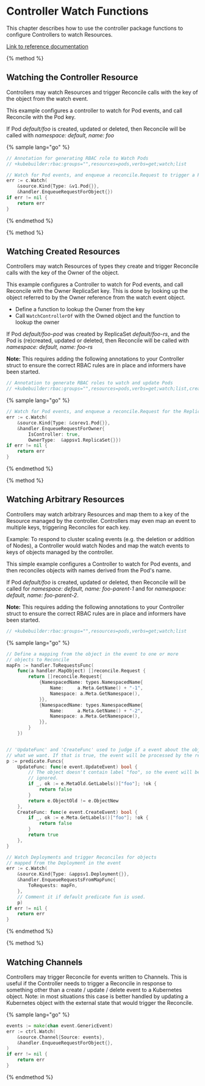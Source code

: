 # Controller Watch Functions

This chapter describes how to use the controller package functions to configure Controllers to watch
Resources.

[Link to reference documentation](https://godoc.org/sigs.k8s.io/controller-runtime)

{% method %}
## Watching the Controller Resource

Controllers may watch Resources and trigger Reconcile calls with the key of the
object from the watch event. 

This example configures a controller to watch for Pod events, and call Reconcile with
the Pod key.

If Pod *default/foo* is created, updated or deleted, then Reconcile will be called with
*namespace: default, name: foo*

{% sample lang="go" %}
```go
// Annotation for generating RBAC role to Watch Pods
// +kubebuilder:rbac:groups="",resources=pods,verbs=get;watch;list
```

```go
// Watch for Pod events, and enqueue a reconcile.Request to trigger a Reconcile
err := c.Watch(
	&source.Kind{Type: &v1.Pod{}},
	&handler.EnqueueRequestForObject{})
if err != nil {
	return err
}
```
{% endmethod %}


{% method %}
## Watching Created Resources

Controllers may watch Resources of types they create and trigger Reconcile calls with the key of
the Owner of the object.

This example configures a Controller to watch for Pod events, and call Reconcile with
the Owner ReplicaSet key.  This is done by looking up the object referred to by the Owner reference
from the watch event object.

- Define a function to lookup the Owner from the key
- Call `WatchControllerOf` with the Owned object and the function to lookup the owner

If Pod *default/foo-pod* was created by ReplicaSet *default/foo-rs*, and the Pod is
(re)created, updated or deleted, then Reconcile will be called with *namespace: default, name: foo-rs*

**Note:** This requires adding the following annotations to your Controller struct to ensure the
correct RBAC rules are in place and informers have been started.

```go
// Annotation to generate RBAC roles to watch and update Pods
// +kubebuilder:rbac:groups="",resources=pods,verbs=get;watch;list,create,update,delete
```

{% sample lang="go" %}
```go
// Watch for Pod events, and enqueue a reconcile.Request for the ReplicaSet in the OwnerReferences
err := c.Watch(
	&source.Kind{Type: &corev1.Pod{}},
	&handler.EnqueueRequestForOwner{
		IsController: true,
		OwnerType:	&appsv1.ReplicaSet{}})
if err != nil {
	return err
}
```
{% endmethod %}

{% method %}
## Watching Arbitrary Resources

Controllers may watch arbitrary Resources and map them to a key of the Resource managed by the
controller.  Controllers may even map an event to multiple keys, triggering Reconciles for
each key.

Example: To respond to cluster scaling events (e.g. the deletion or addition of Nodes),
a Controller would watch Nodes and map the watch events to keys of objects managed by
the controller.

This simple example configures a Controller to watch for Pod events, and then reconciles objects with
names derived from the Pod's name.

If Pod *default/foo* is created, updated or deleted, then Reconcile will be called for
*namespace: default, name: foo-parent-1* and for *namespace: default, name: foo-parent-2*.

**Note:** This requires adding the following annotations to your Controller struct to ensure the
correct RBAC rules are in place and informers have been started.

```go
// +kubebuilder:rbac:groups="",resources=pods,verbs=get;watch;list
```

{% sample lang="go" %}
```go
// Define a mapping from the object in the event to one or more
// objects to Reconcile
mapFn := handler.ToRequestsFunc(
	func(a handler.MapObject) []reconcile.Request {
		return []reconcile.Request{
			{NamespacedName: types.NamespacedName{
				Name:	  a.Meta.GetName() + "-1",
				Namespace: a.Meta.GetNamespace(),
			}},
			{NamespacedName: types.NamespacedName{
				Name:	  a.Meta.GetName() + "-2",
				Namespace: a.Meta.GetNamespace(),
			}},
		}
	})


// 'UpdateFunc' and 'CreateFunc' used to judge if a event about the object is
// what we want. If that is true, the event will be processed by the reconciler.
p := predicate.Funcs{
	UpdateFunc: func(e event.UpdateEvent) bool {
		// The object doesn't contain label "foo", so the event will be
		// ignored.
		if _, ok := e.MetaOld.GetLabels()["foo"]; !ok {
			return false
		}
		return e.ObjectOld != e.ObjectNew
	},
	CreateFunc: func(e event.CreateEvent) bool {
		if _, ok := e.Meta.GetLabels()["foo"]; !ok {
			return false
		}
		return true
	},
}

// Watch Deployments and trigger Reconciles for objects
// mapped from the Deployment in the event
err := c.Watch(
	&source.Kind{Type: &appsv1.Deployment{}},
	&handler.EnqueueRequestsFromMapFunc{
		ToRequests: mapFn,
	},
	// Comment it if default predicate fun is used.
	p)
if err != nil {
	return err
}
```
{% endmethod %}


{% method %}
## Watching Channels

Controllers may trigger Reconcile for events written to Channels.  This is useful if the Controller
needs to trigger a Reconcile in response to something other than a create / update / delete event
to a Kubernetes object.  Note: in most situations this case is better handled by updating a Kubernetes
object with the external state that would trigger the Reconcile.

{% sample lang="go" %}
```go
events := make(chan event.GenericEvent)
err := ctrl.Watch(
	&source.Channel{Source: events},
	&handler.EnqueueRequestForObject{},
)
if err != nil {
	return err
}
```
{% endmethod %}
